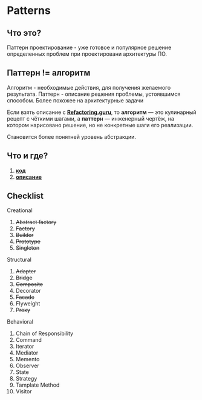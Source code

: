 # Patterns

## Что это?

Паттерн проектирование - уже готовое и популярное решение определенных проблем при проектировани архитектуры ПО.

## Паттерн != алгоритм

Алгоритм - необходимые действия, для получения желаемого результата. 
Паттерн - описание решения проблемы, устоявшимся способом. Более похожее на архитектурные задачи

Если взять описание с **[Refactoring.guru](https://refactoring.guru/ru/design-patterns/what-is-pattern)**, то __алгоритм__ — это кулинарный рецепт с чёткими шагами, а
__паттерн__ — инженерный чертёж, на котором нарисовано решение, но не конкретные шаги его реализации.

Становится более понятней уровень абстракции. 

## Что и где?
1. **[код](https://github.com/vngrv/patterns/tree/master/code)**
2. **[описание](https://github.com/vngrv/patterns/tree/master/doc)**

## Checklist

Creational
1. ~~Abstract factory~~
2. ~~Factory~~
3. ~~Builder~~
4. ~~Prototype~~
5. ~~Singleton~~

Structural
1. ~~Adapter~~
2. ~~Bridge~~
3. ~~Composite~~
4. Decorator
5. ~~Facade~~
6. Flyweight
7. ~~Proxy~~

Behavioral
1. Chain of Responsibility
2. Command
3. Iterator
4. Mediator
5. Memento
6. Observer
7. State
8. Strategy 
9. Tamplate Method
10. Visitor
